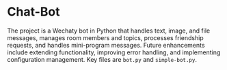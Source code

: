# Chat-Bot
The project is a Wechaty bot in Python that handles text, image, and file messages, manages room members and topics, processes friendship requests, and handles mini-program messages. Future enhancements include extending functionality, improving error handling, and implementing configuration management. Key files are `bot.py` and `simple-bot.py`.
